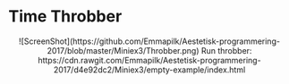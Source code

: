 <H1> Time Throbber </H1>
<p align="center">![ScreenShot](https://github.com/Emmapilk/Aestetisk-programmering-2017/blob/master/Miniex3/Throbber.png)
Run throbber: https://cdn.rawgit.com/Emmapilk/Aestetisk-programmering-2017/d4e92dc2/Miniex3/empty-example/index.html
